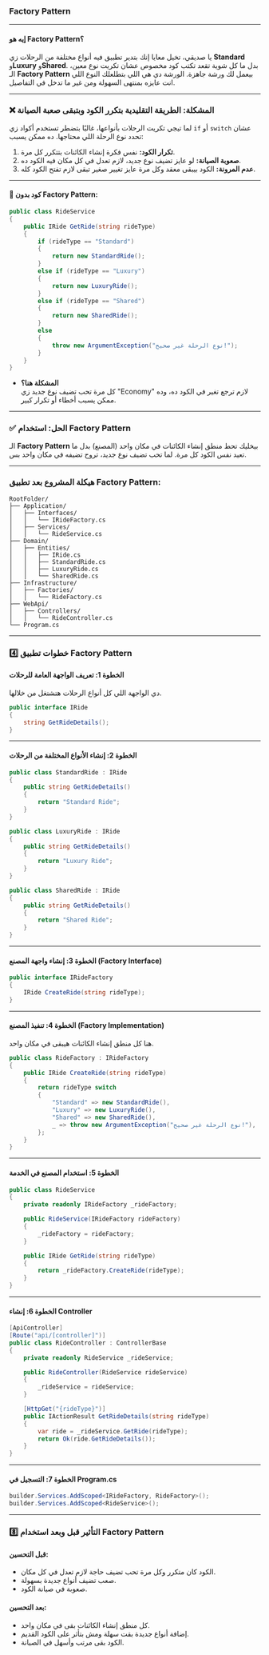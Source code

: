﻿### Factory Pattern 

----------

#### **إيه هو Factory Pattern؟**

يا صديقي، تخيل معايا إنك بتدير تطبيق فيه أنواع مختلفة من الرحلات زي **Standard** و**Luxury** و**Shared**. بدل ما كل شوية تقعد تكتب كود مخصوص عشان تكريت نوع معين، الـ **Factory Pattern** بيعمل لك ورشة جاهزة. الورشة دي هي اللي بتطلعلك النوع اللي انت عايزه بمنتهى السهولة ومن غير ما تدخل في التفاصيل.

----------

### **❌ المشكلة: الطريقة التقليدية بتكرر الكود وبتبقى صعبة الصيانة**

لما تيجي تكريت الرحلات بأنواعها، غالبًا بتضطر تستخدم أكواد زي `if` أو `switch` عشان تحدد نوع الرحلة اللي محتاجها. ده ممكن يسبب:

1.  **تكرار الكود:** نفس فكرة إنشاء الكائنات بتتكرر كل مرة.
2.  **صعوبة الصيانة:** لو عايز تضيف نوع جديد، لازم تعدل في كل مكان فيه الكود ده.
3.  **عدم المرونة:** الكود بيبقى معقد وكل مرة عايز تغيير صغير تبقى لازم تفتح الكود كله.

----------

#### 🛑 **كود بدون Factory Pattern:**

```csharp
public class RideService
{
    public IRide GetRide(string rideType)
    {
        if (rideType == "Standard")
        {
            return new StandardRide();
        }
        else if (rideType == "Luxury")
        {
            return new LuxuryRide();
        }
        else if (rideType == "Shared")
        {
            return new SharedRide();
        }
        else
        {
            throw new ArgumentException("نوع الرحلة غير صحيح!");
        }
    }
}

```

-   **المشكلة هنا؟**  
    كل مرة تحب تضيف نوع جديد زي "Economy" لازم ترجع تغير في الكود ده، وده ممكن يسبب أخطاء أو تكرار كبير.

----------

### **✅ الحل: استخدام Factory Pattern**

الـ **Factory Pattern** بيخليك تحط منطق إنشاء الكائنات في مكان واحد (المصنع) بدل ما تعيد نفس الكود كل مرة. لما تحب تضيف نوع جديد، تروح تضيفه في مكان واحد بس.

----------

### **هيكلة المشروع بعد تطبيق Factory Pattern:**

```plaintext
RootFolder/
├── Application/
│   ├── Interfaces/
│   │   └── IRideFactory.cs
│   ├── Services/
│   │   └── RideService.cs
├── Domain/
│   ├── Entities/
│   │   ├── IRide.cs
│   │   ├── StandardRide.cs
│   │   ├── LuxuryRide.cs
│   │   └── SharedRide.cs
├── Infrastructure/
│   ├── Factories/
│   │   └── RideFactory.cs
├── WebApi/
│   ├── Controllers/
│   │   └── RideController.cs
└── Program.cs

```

----------

### **4️⃣ خطوات تطبيق Factory Pattern**

#### **الخطوة 1: تعريف الواجهة العامة للرحلات**

دي الواجهة اللي كل أنواع الرحلات هتشتغل من خلالها.

```csharp
public interface IRide
{
    string GetRideDetails();
}

```

----------

#### **الخطوة 2: إنشاء الأنواع المختلفة من الرحلات**

```csharp
public class StandardRide : IRide
{
    public string GetRideDetails()
    {
        return "Standard Ride";
    }
}

public class LuxuryRide : IRide
{
    public string GetRideDetails()
    {
        return "Luxury Ride";
    }
}

public class SharedRide : IRide
{
    public string GetRideDetails()
    {
        return "Shared Ride";
    }
}

```

----------

#### **الخطوة 3: إنشاء واجهة المصنع (Factory Interface)**

```csharp
public interface IRideFactory
{
    IRide CreateRide(string rideType);
}

```

----------

#### **الخطوة 4: تنفيذ المصنع (Factory Implementation)**

هنا كل منطق إنشاء الكائنات هيبقى في مكان واحد.

```csharp
public class RideFactory : IRideFactory
{
    public IRide CreateRide(string rideType)
    {
        return rideType switch
        {
            "Standard" => new StandardRide(),
            "Luxury" => new LuxuryRide(),
            "Shared" => new SharedRide(),
            _ => throw new ArgumentException("نوع الرحلة غير صحيح!"),
        };
    }
}

```

----------

#### **الخطوة 5: استخدام المصنع في الخدمة**

```csharp
public class RideService
{
    private readonly IRideFactory _rideFactory;

    public RideService(IRideFactory rideFactory)
    {
        _rideFactory = rideFactory;
    }

    public IRide GetRide(string rideType)
    {
        return _rideFactory.CreateRide(rideType);
    }
}

```

----------

#### **الخطوة 6: إنشاء Controller**

```csharp
[ApiController]
[Route("api/[controller]")]
public class RideController : ControllerBase
{
    private readonly RideService _rideService;

    public RideController(RideService rideService)
    {
        _rideService = rideService;
    }

    [HttpGet("{rideType}")]
    public IActionResult GetRideDetails(string rideType)
    {
        var ride = _rideService.GetRide(rideType);
        return Ok(ride.GetRideDetails());
    }
}

```

----------

#### **الخطوة 7: التسجيل في Program.cs**

```csharp
builder.Services.AddScoped<IRideFactory, RideFactory>();
builder.Services.AddScoped<RideService>();

```

----------

### **8️⃣ التأثير قبل وبعد استخدام Factory Pattern**

#### **قبل التحسين:**

-   الكود كان متكرر وكل مرة تحب تضيف حاجة لازم تعدل في كل مكان.
-   صعب تضيف أنواع جديدة بسهولة.
-   صعوبة في صيانة الكود.

#### **بعد التحسين:**

-   كل منطق إنشاء الكائنات بقى في مكان واحد.
-   إضافة أنواع جديدة بقت سهلة ومش بتأثر على الكود القديم.
-   الكود بقى مرتب وأسهل في الصيانة.


